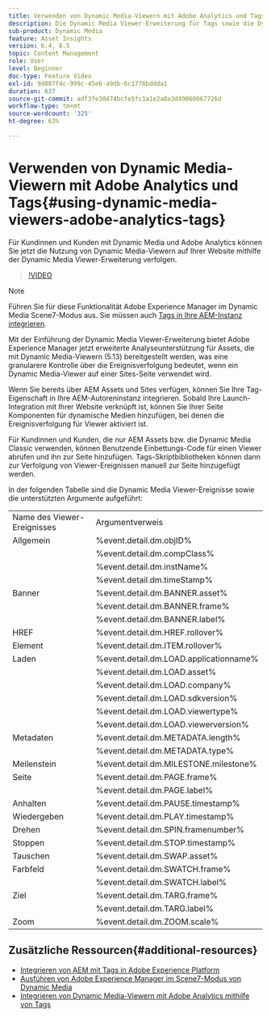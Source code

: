 ```yaml
---
title: Verwenden von Dynamic Media-Viewern mit Adobe Analytics und Tags
description: Die Dynamic Media Viewer-Erweiterung für Tags sowie die Dynamic Media Viewers-Version 5.13 ermöglichen es Kunden von Dynamic Media und Adobe Analytics, Ereignisse und Daten zu verwenden, die für die Dynamic Media-Viewer-Konfiguration spezifisch sind.
sub-product: Dynamic Media
feature: Asset Insights
version: 6.4, 6.5
topic: Content Management
role: User
level: Beginner
doc-type: Feature Video
exl-id: 9d807f4c-999c-45e6-a9db-6c1776bddda1
duration: 637
source-git-commit: adf3fe30474bcfe5fc1a1e2a8a3d49060067726d
workflow-type: tm+mt
source-wordcount: '325'
ht-degree: 63%

---
```


# Verwenden von Dynamic Media-Viewern mit Adobe Analytics und Tags{#using-dynamic-media-viewers-adobe-analytics-tags}

Für Kundinnen und Kunden mit Dynamic Media und Adobe Analytics können Sie jetzt die Nutzung von Dynamic Media-Viewern auf Ihrer Website mithilfe der Dynamic Media Viewer-Erweiterung verfolgen.

>[!VIDEO](https://video.tv.adobe.com/v/29308?quality=12&learn=on)

>[!NOTE]
>
> Führen Sie für diese Funktionalität Adobe Experience Manager im Dynamic Media Scene7-Modus aus. Sie müssen auch [Tags in Ihre AEM-Instanz integrieren](https://experienceleague.adobe.com/docs/experience-manager-learn/sites/integrations/experience-platform-launch/overview.html?lang=de).

Mit der Einführung der Dynamic Media Viewer-Erweiterung bietet Adobe Experience Manager jetzt erweiterte Analyseunterstützung für Assets, die mit Dynamic Media-Viewern (5.13) bereitgestellt werden, was eine granularere Kontrolle über die Ereignisverfolgung bedeutet, wenn ein Dynamic Media-Viewer auf einer Sites-Seite verwendet wird.

Wenn Sie bereits über AEM Assets und Sites verfügen, können Sie Ihre Tag-Eigenschaft in Ihre AEM-Autoreninstanz integrieren. Sobald Ihre Launch-Integration mit Ihrer Website verknüpft ist, können Sie Ihrer Seite Komponenten für dynamische Medien hinzufügen, bei denen die Ereignisverfolgung für Viewer aktiviert ist.

Für Kundinnen und Kunden, die nur AEM Assets bzw. die Dynamic Media Classic verwenden, können Benutzende Einbettungs-Code für einen Viewer abrufen und ihn zur Seite hinzufügen. Tags-Skriptbibliotheken können dann zur Verfolgung von Viewer-Ereignissen manuell zur Seite hinzugefügt werden.

In der folgenden Tabelle sind die Dynamic Media Viewer-Ereignisse sowie die unterstützten Argumente aufgeführt:

<table>
   <tbody>
      <tr>
         <td>Name des Viewer-Ereignisses</td>
         <td>Argumentverweis</td>
      </tr>
      <tr>
         <td> Allgemein </td>
         <td> %event.detail.dm.objID% </td>
      </tr>
      <tr>
         <td> </td>
         <td> %event.detail.dm.compClass% </td>
      </tr>
      <tr>
         <td> </td>
         <td> %event.detail.dm.instName% </td>
      </tr>
      <tr>
         <td> </td>
         <td> %event.detail.dm.timeStamp% </td>
      </tr>
      <tr>
         <td> Banner <br></td>
         <td> %event.detail.dm.BANNER.asset% </td>
      </tr>
      <tr>
         <td> </td>
         <td> %event.detail.dm.BANNER.frame% </td>
      </tr>
      <tr>
         <td> </td>
         <td> %event.detail.dm.BANNER.label% </td>
      </tr>
      <tr>
         <td> HREF </td>
         <td> %event.detail.dm.HREF.rollover% </td>
      </tr>
      <tr>
         <td> Element </td>
         <td> %event.detail.dm.ITEM.rollover% </td>
      </tr>
      <tr>
         <td> Laden </td>
         <td> %event.detail.dm.LOAD.applicationname% </td>
      </tr>
      <tr>
         <td><strong> </strong></td>
         <td> %event.detail.dm.LOAD.asset% </td>
      </tr>
      <tr>
         <td><strong> </strong></td>
         <td> %event.detail.dm.LOAD.company% </td>
      </tr>
      <tr>
         <td><strong> </strong></td>
         <td> %event.detail.dm.LOAD.sdkversion% </td>
      </tr>
      <tr>
         <td><strong> </strong></td>
         <td> %event.detail.dm.LOAD.viewertype% </td>
      </tr>
      <tr>
         <td><strong> </strong></td>
         <td> %event.detail.dm.LOAD.viewerversion% </td>
      </tr>
      <tr>
         <td> Metadaten </td>
         <td> %event.detail.dm.METADATA.length% </td>
      </tr>
      <tr>
         <td> </td>
         <td> %event.detail.dm.METADATA.type% </td>
      </tr>
      <tr>
         <td> Meilenstein </td>
         <td> %event.detail.dm.MILESTONE.milestone% </td>
      </tr>
      <tr>
         <td> Seite </td>
         <td> %event.detail.dm.PAGE.frame% </td>
      </tr>
      <tr>
         <td> </td>
         <td> %event.detail.dm.PAGE.label% </td>
      </tr>
      <tr>
         <td> Anhalten </td>
         <td> %event.detail.dm.PAUSE.timestamp% </td>
      </tr>
      <tr>
         <td> Wiedergeben </td>
         <td> %event.detail.dm.PLAY.timestamp% </td>
      </tr>
      <tr>
         <td> Drehen </td>
         <td> %event.detail.dm.SPIN.framenumber% </td>
      </tr>
      <tr>
         <td> Stoppen </td>
         <td> %event.detail.dm.STOP.timestamp% </td>
      </tr>
      <tr>
         <td> Tauschen </td>
         <td> %event.detail.dm.SWAP.asset% </td>
      </tr>
      <tr>
         <td> Farbfeld </td>
         <td> %event.detail.dm.SWATCH.frame% </td>
      </tr>
      <tr>
         <td> </td>
         <td> %event.detail.dm.SWATCH.label% </td>
      </tr>
      <tr>
         <td> Ziel </td>
         <td> %event.detail.dm.TARG.frame% </td>
      </tr>
      <tr>
         <td> </td>
         <td> %event.detail.dm.TARG.label% </td>
      </tr>
      <tr>
         <td> Zoom </td>
         <td> %event.detail.dm.ZOOM.scale% </td>
      </tr>
   </tbody>
</table>

## Zusätzliche Ressourcen{#additional-resources}

* [Integrieren von AEM mit Tags in Adobe Experience Platform](https://experienceleague.adobe.com/docs/experience-manager-learn/sites/integrations/experience-platform-launch/overview.html?lang=de)
* [Ausführen von Adobe Experience Manager im Scene7-Modus von Dynamic Media](https://experienceleague.adobe.com/docs/experience-manager-65/assets/dynamic/config-dms7.html?lang=de)
* [Integrieren von Dynamic Media-Viewern mit Adobe Analytics mithilfe von Tags](https://experienceleague.adobe.com/docs/experience-manager-learn/assets/dynamic-media/dynamic-media-viewer-extension-use.html?lang=de)
